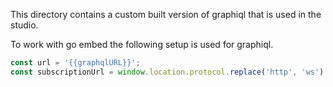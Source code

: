 This directory contains a custom built version of graphiql that is used in the studio.

To work with go embed the following setup is used for graphiql.
```js
const url = '{{graphqlURL}}';
const subscriptionUrl = window.location.protocol.replace('http', 'ws') + '//' + window.location.host + url;
```